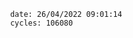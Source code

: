 

                date: 26/04/2022 09:01:14
                cycles: 106080

                         